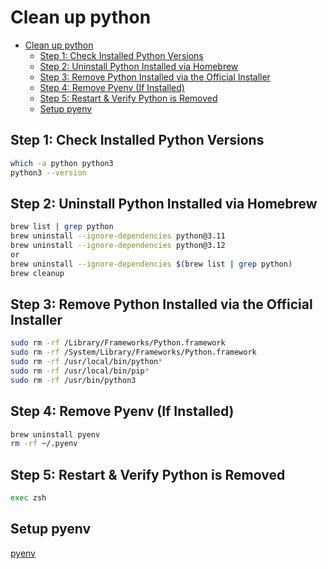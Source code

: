 # Clean up python

- [Clean up python](#clean-up-python)
  - [Step 1: Check Installed Python Versions](#step-1-check-installed-python-versions)
  - [Step 2: Uninstall Python Installed via Homebrew](#step-2-uninstall-python-installed-via-homebrew)
  - [Step 3: Remove Python Installed via the Official Installer](#step-3-remove-python-installed-via-the-official-installer)
  - [Step 4: Remove Pyenv (If Installed)](#step-4-remove-pyenv-if-installed)
  - [Step 5: Restart \& Verify Python is Removed](#step-5-restart--verify-python-is-removed)
  - [Setup pyenv](#setup-pyenv)


## Step 1: Check Installed Python Versions

```bash
which -a python python3
python3 --version
```

## Step 2: Uninstall Python Installed via Homebrew

```bash
brew list | grep python
brew uninstall --ignore-dependencies python@3.11
brew uninstall --ignore-dependencies python@3.12
or
brew uninstall --ignore-dependencies $(brew list | grep python)
brew cleanup
```

## Step 3: Remove Python Installed via the Official Installer

```bash
sudo rm -rf /Library/Frameworks/Python.framework
sudo rm -rf /System/Library/Frameworks/Python.framework
sudo rm -rf /usr/local/bin/python*
sudo rm -rf /usr/local/bin/pip*
sudo rm -rf /usr/bin/python3
```

## Step 4: Remove Pyenv (If Installed)
```bash
brew uninstall pyenv
rm -rf ~/.pyenv
```

## Step 5: Restart & Verify Python is Removed

```bash
exec zsh
```

## Setup pyenv

[pyenv](./pyenv.md)